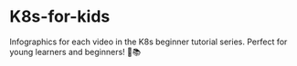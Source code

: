 # K8s-for-kids
Infographics for each video in the K8s beginner tutorial series. Perfect for young learners and beginners! 🌟📚
